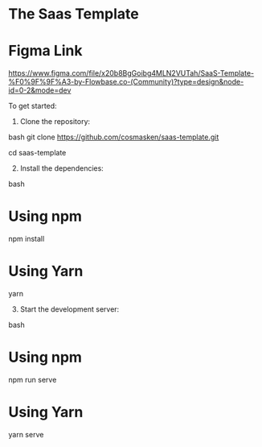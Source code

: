 # The Saas Template

# Figma Link
https://www.figma.com/file/x20b8BgGoibg4MLN2VUTah/SaaS-Template-%F0%9F%9F%A3-by-Flowbase.co-(Community)?type=design&node-id=0-2&mode=dev

To get started:

1. Clone the repository:


bash
git clone  https://github.com/cosmasken/saas-template.git

cd saas-template

2. Install the dependencies:

bash

# Using npm

npm install

# Using Yarn

yarn

3. Start the development server:

bash

# Using npm

npm run serve

# Using Yarn

yarn serve
